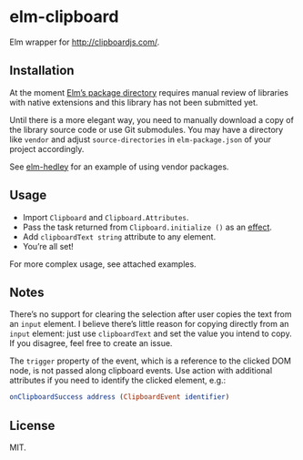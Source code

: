 # elm-clipboard

Elm wrapper for http://clipboardjs.com/.


## Installation

At the moment [Elm’s package directory](http://package.elm-lang.org/) requires manual review of libraries with native extensions and this library has not been submitted yet.

Until there is a more elegant way, you need to manually download a copy of the library source code or use Git submodules. You may have a directory like `vendor` and adjust `source-directories` in `elm-package.json` of your project accordingly.

See [elm-hedley](https://github.com/Gizra/elm-hedley) for an example of using vendor packages.


## Usage

* Import `Clipboard` and `Clipboard.Attributes`.
* Pass the task returned from `Clipboard.initialize ()` as an [effect](http://package.elm-lang.org/packages/evancz/elm-effects/latest).
* Add `clipboardText string` attribute to any element.
* You’re all set!

For more complex usage, see attached examples.


## Notes

There’s no support for clearing the selection after user copies the text from an `input` element. I believe there’s little reason for copying directly from an `input` element: just use `clipboardText` and set the value you intend to copy. If you disagree, feel free to create an issue.

The `trigger` property of the event, which is a reference to the clicked DOM node, is not passed along clipboard events. Use action with additional attributes if you need to identify the clicked element, e.g.:

```elm
onClipboardSuccess address (ClipboardEvent identifier)
```

## License

MIT.
